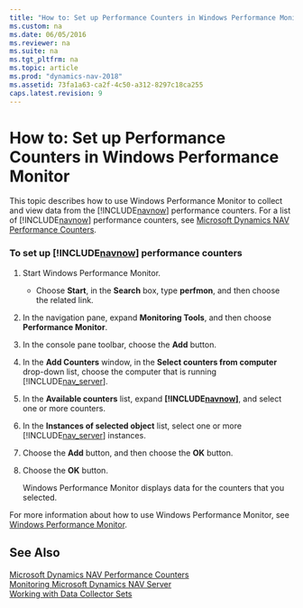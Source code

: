 ```yaml
---
title: "How to: Set up Performance Counters in Windows Performance Monitor"
ms.custom: na
ms.date: 06/05/2016
ms.reviewer: na
ms.suite: na
ms.tgt_pltfrm: na
ms.topic: article
ms.prod: "dynamics-nav-2018"
ms.assetid: 73fa1a63-ca2f-4c50-a312-8297c18ca255
caps.latest.revision: 9
---
```

# How to: Set up Performance Counters in Windows Performance Monitor
This topic describes how to use Windows Performance Monitor to collect and view data from the [!INCLUDE[navnow](includes/navnow_md.md)] performance counters. For a list of [!INCLUDE[navnow](includes/navnow_md.md)] performance counters, see [Microsoft Dynamics NAV Performance Counters](Microsoft-Dynamics-NAV-Performance-Counters.md).  
  
### To set up [!INCLUDE[navnow](includes/navnow_md.md)] performance counters  
  
1.  Start Windows Performance Monitor.  
  
    -   Choose **Start**, in the **Search** box, type **perfmon**, and then choose the related link.  
  
2.  In the navigation pane, expand **Monitoring Tools**, and then choose **Performance Monitor**.  
  
3.  In the console pane toolbar, choose the **Add** button.  
  
4.  In the **Add Counters** window, in the **Select counters from computer** drop-down list, choose the computer that is running [!INCLUDE[nav_server](includes/nav_server_md.md)].  
  
5.  In the **Available counters** list, expand **[!INCLUDE[navnow](includes/navnow_md.md)]**, and select one or more counters.  
  
6.  In the **Instances of selected object** list, select one or more [!INCLUDE[nav_server](includes/nav_server_md.md)] instances.  
  
7.  Choose the **Add** button, and then choose the **OK** button.  
  
8.  Choose the **OK** button.  
  
     Windows Performance Monitor displays data for the counters that you selected.  
  
 For more information about how to use Windows Performance Monitor, see [Windows Performance Monitor](http://go.microsoft.com/fwlink/?LinkId=259406).  
  
## See Also  
 [Microsoft Dynamics NAV Performance Counters](Microsoft-Dynamics-NAV-Performance-Counters.md)   
 [Monitoring Microsoft Dynamics NAV Server](Monitoring-Microsoft-Dynamics-NAV-Server.md)   
 [Working with Data Collector Sets](Working-with-Data-Collector-Sets.md)